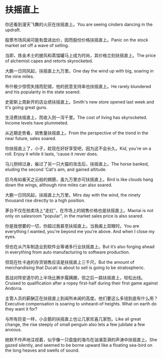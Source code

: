 # 扶摇直上

<p><span class="chinese">你还看到漫天飞舞的火灰在扶摇直上。</span><span class="english">You are seeing cinders dancing in the updraft.</span></p>

<p><span class="chinese">股票市场风闻可能有盘进出价，因而股份价格扶摇直上。</span><span class="english">Panic on the stock market set off a wave of selling.</span></p>

<p><span class="chinese">当即，炼金术士的披风和蒸馏罐马上成为时尚，其价格立刻扶摇直上。</span><span class="english">The price of alchemist capes and retorts skyrocketed.</span></p>

<p><span class="chinese">大鹏一日同风起，扶摇直上九万里。</span><span class="english">One day the wind up with big, soaring in the nine miles.</span></p>

<p><span class="chinese">布什极少惊慌失措而犯错，他的民意支持率也扶摇直上。</span><span class="english">He rarely blundered and his popularity in the state soared.</span></p>

<p><span class="chinese">史密斯上周新开的店业绩扶摇直上。</span><span class="english">Smith's new store opened last week and it's going great guns.</span></p>

<p><span class="chinese">生活费扶摇直上，而收入则一泻千里。</span><span class="english">The cost of living has skyrocketed. Income levels have plummeted.</span></p>

<p><span class="chinese">从近期走势看，销售量扶摇直上。</span><span class="english">From the perspective of the trend in the near future, sales soared.</span></p>

<p><span class="chinese">你扶摇直上了，小子，趁现在好好享受吧，因为这不会长久。</span><span class="english">Kid, you're on a roll. Enjoy it while it lasts, 'cause it never does.</span></p>

<p><span class="chinese">马儿侧倾过身，躲过了另一只大猫的攻击后，扶摇直上。</span><span class="english">The horse banked, eluding the second 'Cat's aim, and gained altitude.</span></p>

<p><span class="chinese">巨鸟有如垂天之云般的翅膀，虽九万里亦可扶摇直上。</span><span class="english">Bird is like clouds hang down the wings, although nine miles can also soared.</span></p>

<p><span class="chinese">大鹏一日同风起，扶摇直上九万里。</span><span class="english">Mirs day with the wind, the ninety thousand rise directly to a high position.</span></p>

<p><span class="chinese">茅台不仅在拍卖场上“走红”，在市场上的销售价格也是扶摇直上。</span><span class="english">Maotai is not only on salesroom "popular", in the market sales price is also soared.</span></p>

<p><span class="chinese">你是我想要的一切，你超过我甚至扶摇直上。当我阖上双眼时。</span><span class="english">You are everything I wanted, you're beyond me you're above. And when I close my eyes.</span></p>

<p><span class="chinese">但也在从汽车制造业到软件业等诸多行业扶摇直上。</span><span class="english">But it’s also forging ahead in everything from auto manufacturing to software production.</span></p>

<p><span class="chinese">但现在杜卡迪的存货销售应该是扶摇直上三千尺。</span><span class="english">But the amount of merchandising that Ducati is about to sell is going to be stratospheric.</span></p>

<p><span class="chinese">首战对阵安道尔的上半场比赛步履蹒跚，但之后一路扶摇直上，轻松出线。</span><span class="english">Cruised to qualification after a ropey first-half during their first game against Andorra.</span></p>

<p><span class="chinese">主管人员的薪酬正在扶摇直上到闻所未闻的高度。他们要这么多钱到底有什么用？</span><span class="english">Executive compensation is soaring to unheard-of heights. What on earth do they want it for?</span></p>

<p><span class="chinese">与所有巨变一样，小企鹅的扶摇直上也让几家欢喜几家愁。</span><span class="english">Like all great change, the rise steeply of small penguin also lets a few jubilate a few anxious.</span></p>

<p><span class="chinese">她默不作声地注视着，似乎像一只盘旋的海鸟在汹涌澎湃的声涛中扶摇直上。</span><span class="english">She gazed silently, and seemed to be borne upward like a floating sea-bird on the long heaves and swells of sound.</span></p>


